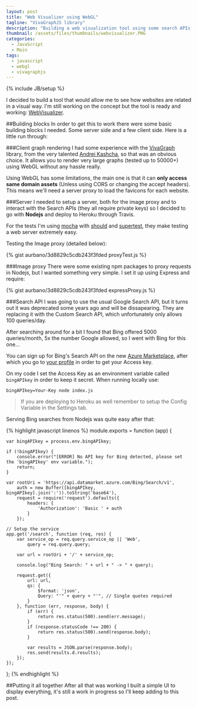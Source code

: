 ```yaml
---
layout: post
title: "Web Visualizer using WebGL"
tagline: "VivaGraphJS library"
description: "Building a web visualization tool using some search APIs and VivaGraphJS WebGL renderer"
thumbnail: /assets/files/thumbnails/webvisualizer.PNG
categories:
  - JavaScript
  - Main
tags:
  - javascript
  - webgl
  - vivagraphjs
---
```

{% include JB/setup %}

I decided to build a tool that would allow me to see how websites are related in a visual way. I'm still working on the concept but the tool is ready and working: [WebVisualizer](http://web-visualizer.urbanoalvarez.es).

##Building blocks
In order to get this to work there were some basic building blocks I needed. Some server side and a few client side. Here is a little run through:

###Client graph rendering
I had some experience with the [VivaGraph](https://github.com/anvaka/VivaGraphJS) library, from the very talented [Andrei Kashcha](http://www.yasiv.com/), so that was an obvious choice. It allows you to render very large graphs (tested up to 50000+) using WebGL without any hassle really.

Using WebGL has some limitations, the main one is that it can **only access same domain assets** (Unless using CORS or changing the accept headers). This means we'll need a server proxy to load the favicons for each website.

###Server
I needed to setup a server, both for the image proxy and to interact with the Search APIs (they all require private keys) so I decided to go with **Nodejs** and deploy to Heroku through Travis.

For the tests I'm using [mocha](https://www.npmjs.org/package/mocha) with [should](https://www.npmjs.org/package/should) and [supertest](https://www.npmjs.org/package/supertest), they make testing a web server extremely easy.

Testing the Image proxy (detailed below):

{% gist aurbano/3d8829c5cdb243f3fded proxyTest.js %}

###Image proxy
There were some existing npm packages to proxy requests in Nodejs, but I wanted something very simple. I set it up using Express and require:

{% gist aurbano/3d8829c5cdb243f3fded expressProxy.js %}

###Search API
I was going to use the usual Google Search API, but it turns out it was deprecated some years ago and will be dissapearing. They are replacing it with the Custom Search API, which unfortunately only allows 100 queries/day.

After searching around for a bit I found that Bing offered 5000 queries/month, 5x the number Google allowed, so I went with Bing for this one...

You can sign up for Bing's Search API on the new [Azure Marketplace](https://datamarket.azure.com/dataset/bing/search), after which you go to [your profile](https://datamarket.azure.com/account/keys) in order to get your Access key.

On my code I set the Access Key as an environment variable called `bingAPIkey` in order to keep it secret. When running locally use:

`bingAPIkey=Your-Key node index.js`

> If you are deploying to Heroku as well remember to setup the Config Variable in the Settings tab.

Serving Bing searches from Nodejs was quite easy after that:

{% highlight javascript linenos %}
module.exports = function (app) {

	var bingAPIkey = process.env.bingAPIkey;

	if (!bingAPIkey) {
		console.error("[ERROR] No API key for Bing detected, please set the 'bingAPIkey' env variable.");
		return;
	}

	var rootUri = 'https://api.datamarket.azure.com/Bing/Search/v1',
		auth = new Buffer([bingAPIkey, bingAPIkey].join(':')).toString('base64'),
		request = require('request').defaults({
			headers: {
				'Authorization': 'Basic ' + auth
			}
		});

	// Setup the service
	app.get('/search', function (req, res) {
		var service_op = req.query.service_op || 'Web',
			query = req.query.query;

		var url = rootUri + '/' + service_op;

		console.log("Bing Search: " + url + " -> " + query);

		request.get({
			url: url,
			qs: {
				$format: 'json',
				Query: "'" + query + "'", // Single quotes required
			}
		}, function (err, response, body) {
			if (err) {
				return res.status(500).send(err.message);
			}
			if (response.statusCode !== 200) {
				return res.status(500).send(response.body);
			}

			var results = JSON.parse(response.body);
			res.send(results.d.results);
		});
	});
};
{% endhighlight %}

##Putting it all together
After all that was working I built a simple UI to display everything, it's still a work in progress so I'll keep adding to this post.